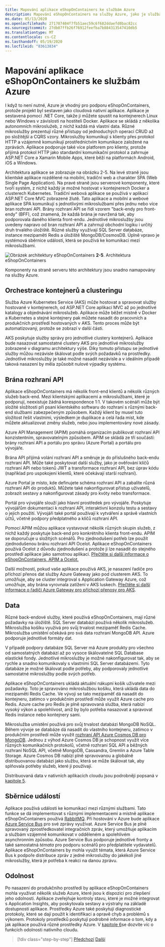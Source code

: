 ```yaml
---
title: Mapování aplikace eShopOnContainers ke službám Azure
description: Mapování eShopOnContainers na služby Azure, jako je služba Azure Kubernetes, brána API a Azure Service Bus.
ms.date: 05/13/2020
ms.openlocfilehash: 271707404f7fb51aec59c6f682ddaefd0bac82cc
ms.sourcegitcommit: 27db07ffb26f76912feefba7b884313547410db5
ms.translationtype: MT
ms.contentlocale: cs-CZ
ms.lasthandoff: 05/19/2020
ms.locfileid: "83613834"
---
```

# <a name="mapping-eshoponcontainers-to-azure-services"></a>Mapování aplikace eShopOnContainers ke službám Azure

I když to není nutné, Azure je vhodný pro podporu eShopOnContainers, protože projekt byl sestaven jako cloudová nativní aplikace. Aplikace je sestavená pomocí .NET Core, takže ji můžete spustit na kontejnerech Linux nebo Windows v závislosti na hostiteli Docker. Aplikace se skládá z několika autonomních mikroslužeb, z nichž každá má vlastní data. Různé mikroslužby prezentují různé přístupy od jednoduchých operací CRUD až po složitější a CQRS vzory. Mikroslužby komunikují s klienty přes protokol HTTP a vzájemně komunikují prostřednictvím komunikace založené na zprávách. Aplikace podporuje také více platforem pro klienty, protože přijímá protokol HTTP jako standardní komunikační protokol a zahrnuje ASP.NET Core a Xamarin Mobile Apps, které běží na platformách Android, iOS a Windows.

Architektura aplikace se zobrazuje na obrázku 2-5. Na levé straně jsou klientské aplikace rozdělené na mobilní, tradiční web a charakter SPA (Web Single Page Application). Na pravé straně jsou serverové komponenty, které tvoří systém, z nichž každý je možné hostovat v kontejnerech Docker a clusterech Kubernetes. Tradiční webová aplikace se používá v aplikaci ASP.NET Core MVC zobrazené žlutě. Tato aplikace a mobilní a webové aplikace SPA komunikují s jednotlivými mikroslužbami přes jednu nebo více bran rozhraní API. Brány rozhraní API se řídí vzorem "back-endy pro front-endy" (BFF), což znamená, že každá brána je navržená tak, aby podporovala daného klienta front-endu. Jednotlivé mikroslužby jsou uvedeny napravo od bran rozhraní API a zahrnují obchodní logiku i určitý druh trvalého úložiště. Různé služby využívají SQL Server databáze, instance mezipaměti Redis a úložiště MongoDB/CosmosDB. Úplně vpravo je systémová sběrnice událostí, která se používá ke komunikaci mezi mikroslužbami.

![Obrázek architektury eShopOnContainers ](./media/eshoponcontainers-architecture.png)
 **2-5**. Architektura eShopOnContainers

Komponenty na straně serveru této architektury jsou snadno namapovány na služby Azure.

## <a name="container-orchestration-and-clustering"></a>Orchestrace kontejnerů a clusteringu

Služba Azure Kubernetes Service (AKS) může hostovat a spravovat služby hostované v kontejnerech, od ASP.NET Core aplikací MVC až po jednotlivé katalogy a objednávání mikroslužeb. Aplikace může běžet místně v Docker a Kubernetes a stejné kontejnery pak můžete nasadit do pracovních a produkčních prostředí hostovaných v AKS. Tento proces může být automatizovaný, protože se zobrazí v další části.

AKS poskytuje služby správy pro jednotlivé clustery kontejnerů. Aplikace bude nasazovat samostatné clustery AKS pro jednotlivé mikroslužby zobrazené v diagramu architektury výše. Díky tomuto přístupu se jednotlivé služby můžou nezávisle škálovat podle svých požadavků na prostředky. Jednotlivé mikroslužby je také možné nasadit nezávisle a v ideálním případě taková nasazení by měla způsobit nulové výpadky systému.

## <a name="api-gateway"></a>Brána rozhraní API

Aplikace eShopOnContainers má několik front-end klientů a několik různých služeb back-end. Mezi klientskými aplikacemi a mikroslužbami, které je podporují, neexistuje žádná korespondence 1:1. V takovém scénáři může být složité složitosti při psaní klientského softwaru do rozhraní s různými back-end službami zabezpečeným způsobem. Každý klient by musel tuto složitost řešit vlastními, výsledkem je duplikace a celá řada míst, kde můžete aktualizovat změny služeb, nebo jsou implementovány nové zásady.

Azure API Management (APIM) pomáhá organizacím publikovat rozhraní API konzistentním, spravovatelným způsobem. APIM se skládá ze tří součástí: brány rozhraní API a portálu pro správu (Azure Portal) a portálu pro vývojáře.

Brána API přijímá volání rozhraní API a směruje je do příslušného back-endu rozhraní API. Může také poskytovat další služby, jako je ověřování klíčů rozhraní API nebo tokenů JWT a transformace rozhraní API, bez úprav kódu (například pro uspokojení klientů, které očekávají starší rozhraní).

Azure Portal je místo, kde definujete schéma rozhraní API a zabalíte různá rozhraní API do produktů. Můžete také nakonfigurovat přístup uživatelů, zobrazit sestavy a nakonfigurovat zásady pro kvóty nebo transformace.

Portál pro vývojáře slouží jako hlavní prostředek pro vývojáře. Poskytuje vývojářům dokumentaci k rozhraní API, interaktivní konzolu testu a sestavy o jejich použití. Vývojáři také portál používají k vytváření a správě vlastních účtů, včetně podpory předplatného a klíčů rozhraní API.

Pomocí APIM můžou aplikace vystavovat několik různých skupin služeb, z nichž každý poskytuje back-end pro konkrétního klienta front-endu. APIM se doporučuje u složitých scénářů. Pro zjednodušení potřeb lze použít zjednodušenou bránu rozhraní API Ocelot. Aplikace eShopOnContainers používá Ocelot z důvodu zjednodušení a protože ji lze nasadit do stejného prostředí aplikace jako samotnou aplikaci. [Přečtěte si další informace o eShopOnContainers, APIM a Ocelot.](https://docs.microsoft.com/dotnet/architecture/microservices/architect-microservice-container-applications/direct-client-to-microservice-communication-versus-the-api-gateway-pattern#azure-api-management)

Další možností, pokud vaše aplikace používá AKS, je nasazení řadiče pro příchozí přenos dat služby Azure Gateway jako pod clusterem AKS. To umožňuje, aby se cluster integroval s Application Gateway Azure, což umožňuje, aby brána vyrovnala zatížení v AKS luskech. [Přečtěte si další informace o řadiči Azure Gateway pro příchozí přenosy pro AKS](https://github.com/Azure/application-gateway-kubernetes-ingress).

## <a name="data"></a>Data

Různé back-endové služby, které používá eShopOnContainers, mají různé požadavky na úložiště. SQL Server databází používá několik mikroslužeb. Mikroslužba košíku využívá pro svůj trvalost mezipaměť Redis Cache. Mikroslužba umístění očekává pro svá data rozhraní MongoDB API. Azure podporuje jednotlivé formáty dat.

V případě podpory databáze SQL Server má Azure produkty pro všechno od samostatných databází až po vysoce škálovatelné SQL Database elastické fondy. Jednotlivé mikroslužby je možné nakonfigurovat tak, aby se rychle a snadno komunikovaly s vlastními SQL Server databázemi. Tyto databáze je možné škálovat podle potřeby, aby podporovaly jednotlivé samostatné mikroslužby podle svých potřeb.

Aplikace eShopOnContainers ukládá aktuální nákupní košík uživatele mezi požadavky. Toto je spravováno mikroslužbou košíku, která ukládá data do mezipaměti Redis Cache. Ve vývoji se tato mezipaměť dá nasadit do kontejneru, zatímco v produkčním prostředí může využít Azure cache pro Redis. Azure cache pro Redis je plně spravovaná služba, která nabízí vysoký výkon a spolehlivost, aniž by bylo potřeba nasazovat a spravovat Redis instance nebo kontejnery sami.

Mikroslužba umístění používá pro svůj trvalost databázi MongoDB NoSQL. Během vývoje se databáze dá nasadit do vlastního kontejneru, zatímco v produkčním prostředí může využít [rozhraní API Azure Cosmos DB pro MongoDB](https://docs.microsoft.com/azure/cosmos-db/mongodb-introduction). Jednou z výhod Azure Cosmos DB je schopnost využít více různých komunikačních protokolů, včetně rozhraní SQL API a běžných rozhraní NoSQL API, včetně MongoDB, Cassandra, Gremlin a Azure Table Storage. Azure Cosmos DB nabízí plně spravovanou a globálně distribuovanou databázi jako službu, která se může škálovat tak, aby splňovala potřeby služeb, které ji používají.

Distribuovaná data v nativních aplikacích cloudu jsou podrobněji popsaná v [kapitole 5](distributed-data.md).

## <a name="event-bus"></a>Sběrnice událostí

Aplikace používá události ke komunikaci mezi různými službami. Tato funkce se dá implementovat s různými implementacemi a místně aplikace eShopOnContainers používá [RabbitMQ](https://www.rabbitmq.com/). Při hostování v Azure bude aplikace [Azure Service Bus](https://docs.microsoft.com/azure/service-bus/) pro své zprávy využívat. Azure Service Bus je plně spravovaný zprostředkovatel integračních zpráv, který umožňuje aplikacím a službám vzájemně komunikovat v odděleném a spolehlivém asynchronním způsobu. Azure Service Bus podporuje jednotlivé fronty a také samostatná *témata* pro podporu scénářů pro předplatitele vydavatelů. Aplikace eShopOnContainers by mohla využít témata, která Azure Service Bus k podpoře distribuce zpráv z jedné mikroslužby do jakékoli jiné mikroslužby, která je potřeba k reakci na danou zprávu.

## <a name="resiliency"></a>Odolnost

Po nasazení do produkčního prostředí by aplikace eShopOnContainers mohla využívat několik služeb Azure, které jsou k dispozici pro zlepšení jeho odolnosti. Aplikace zveřejňuje kontroly stavu, které je možné integrovat s Application Insights, aby poskytovala sestavy a výstrahy na základě dostupnosti aplikace. Prostředky Azure také poskytují diagnostické protokoly, které se dají použít k identifikaci a opravě chyb a problémů s výkonem. Protokoly prostředků poskytují podrobné informace o tom, kdy a jak aplikace používá různé prostředky Azure. V [kapitole 6](resiliency.md)se dozvíte víc o funkcích odolnosti nativního cloudu.

>[!div class="step-by-step"]
>[Předchozí](introduce-eshoponcontainers-reference-app.md) 
> [Další](deploy-eshoponcontainers-azure.md)
